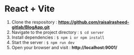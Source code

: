 # React + Vite

1. Clone the respository :
   **https://github.com/raisalrasheed-gitlab/BlogApp.git**
2. Navigate to the project directory :
   `$ cd server`
3. Install dependencies :
   `$ npm i or npm install`
4. Start the server :
   `$ npm run dev`
5. Open your browser and visit :
   **http://localhost:9001/**
